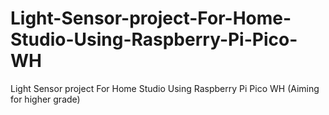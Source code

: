 # Light-Sensor-project-For-Home-Studio-Using-Raspberry-Pi-Pico-WH
Light Sensor project For Home Studio Using Raspberry Pi Pico WH (Aiming for higher grade)
